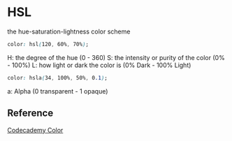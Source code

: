 # HSL

the hue-saturation-lightness color scheme

```css
color: hsl(120, 60%, 70%);
```

H: the degree of the hue (0 - 360)
S: the intensity or purity of the color (0% - 100%)
L: how light or dark the color is (0% Dark - 100% Light)

```css
color: hsla(34, 100%, 50%, 0.1);
```

a: Alpha (0 transparent - 1 opaque)

## Reference

[Codecademy Color](www.codecademy.com)
